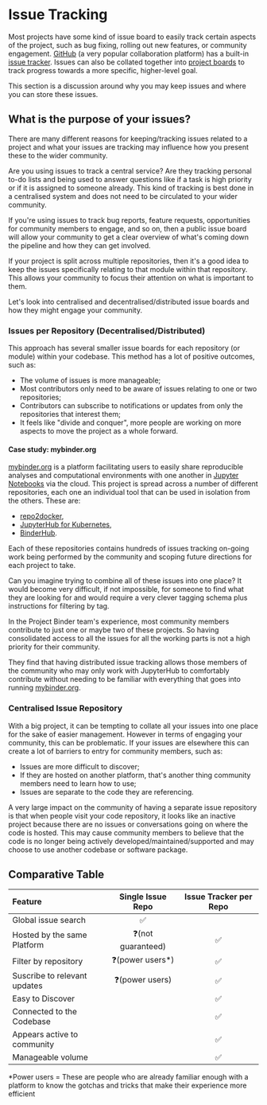 # Issue Tracking

Most projects have some kind of issue board to easily track certain aspects of the project, such as bug fixing, rolling out new features, or community engagement.
[GitHub](https://github.com) (a very popular collaboration platform) has a built-in [issue tracker](https://guides.github.com/features/issues/).
Issues can also be collated together into [project boards](https://help.github.com/en/github/managing-your-work-on-github/about-project-boards) to track progress towards a more specific, higher-level goal.

This section is a discussion around why you may keep issues and where you can store these issues.

## What is the purpose of your issues?

There are many different reasons for keeping/tracking issues related to a project and what your issues are tracking may influence how you present these to the wider community.

Are you using issues to track a central service?
Are they tracking personal to-do lists and being used to answer questions like if a task is high priority or if it is assigned to someone already.
This kind of tracking is best done in a centralised system and does not need to be circulated to your wider community.

If you're using issues to track bug reports, feature requests, opportunities for community members to engage, and so on, then a public issue board will allow your community to get a clear overview of what's coming down the pipeline and how they can get involved.

If your project is split across multiple repositories, then it's a good idea to keep the issues specifically relating to that module within that repository.
This allows your community to focus their attention on what is important to them.

Let's look into centralised and decentralised/distributed issue boards and how they might engage your community.

### Issues per Repository (Decentralised/Distributed)

This approach has several smaller issue boards for each repository (or module) within your codebase.
This method has a lot of positive outcomes, such as:

- The volume of issues is more manageable;
- Most contributors only need to be aware of issues relating to one or two repositories;
- Contributors can subscribe to notifications or updates from only the repositories that interest them;
- It feels like "divide and conquer", more people are working on more aspects to move the project as a whole forward.

#### Case study: mybinder.org

[mybinder.org](https://mybinder.org) is a platform facilitating users to easily share reproducible analyses and computational environments with one another in [Jupyter Notebooks](https://jupyter-notebook.readthedocs.io/en/stable/) via the cloud.
This project is spread across a number of different repositories, each one an individual tool that can be used in isolation from the others.
These are:

- [repo2docker](https://github.com/jupyter/repo2docker),
- [JupyterHub for Kubernetes](https://github.com/jupyterhub/zero-to-jupyterhub-k8s),
- [BinderHub](https://github.com/jupyterhub/binderhub).

Each of these repositories contains hundreds of issues tracking on-going work being performed by the community and scoping future directions for each project to take.

Can you imagine trying to combine all of these issues into one place?
It would become very difficult, if not impossible, for someone to find what they are looking for and would require a very clever tagging schema plus instructions for filtering by tag.

In the Project Binder team's experience, most community members contribute to just one or maybe two of these projects.
So having consolidated access to all the issues for all the working parts is not a high priority for their community.

They find that having distributed issue tracking allows those members of the community who may only work with JupyterHub to comfortably contribute without needing to be familiar with everything that goes into running [mybinder.org](https://mybinder.org).

### Centralised Issue Repository

With a big project, it can be tempting to collate all your issues into one place for the sake of easier management.
However in terms of engaging your community, this can be problematic.
If your issues are elsewhere this can create a lot of barriers to entry for community members, such as:

- Issues are more difficult to discover;
- If they are hosted on another platform, that's another thing community members need to learn how to use;
- Issues are separate to the code they are referencing.

A very large impact on the community of having a separate issue repository is that when people visit your code repository, it looks like an inactive project because there are no issues or conversations going on where the code is hosted.
This may cause community members to believe that the code is no longer being actively developed/maintained/supported and may choose to use another codebase or software package.

## Comparative Table

| Feature | Single Issue Repo | Issue Tracker per Repo |
| :--- | :---: | :---: |
| Global issue search | ✅ | |
| Hosted by the same Platform | ❓(not guaranteed) | ✅ |
| Filter by repository | ❓(power users*) | ✅ |
| Suscribe to relevant updates | ❓(power users) | ✅ |
| Easy to Discover | | ✅ |
| Connected to the Codebase | | ✅ |
| Appears active to community | | ✅ |
| Manageable volume | | ✅ |

*Power users = These are people who are already familiar enough with a platform to know the gotchas and tricks that make their experience more efficient
